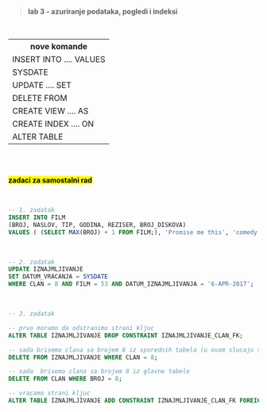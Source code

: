<br><br>
> **lab 3 - azuriranje podataka, pogledi i indeksi**

<br>

<table>
  <tr>
    <th>nove komande</th>
  </tr>
  <tr>
    <td>INSERT INTO .... VALUES</td>
  </tr>
  <tr>
    <td>SYSDATE</td>
  </tr>
  <tr>
    <td>UPDATE .... SET</td>
  </tr>
  <tr>
    <td>DELETE FROM</td>
  </tr>
  <tr>
    <td>CREATE VIEW .... AS</td>
  </tr>
  <tr>
    <td>CREATE INDEX .... ON</td>
  </tr>
  <tr>
    <td>ALTER TABLE</td>
  </tr>
</table>

<br><br>

**<mark>zadaci za samostalni rad</mark>**

<br>

```sql
-- 1. zadatak
INSERT INTO FILM
(BROJ, NASLOV, TIP, GODINA, REZISER, BROJ_DISKOVA)
VALUES ( (SELECT MAX(BROJ) + 1 FROM FILM;), 'Promise me this', 'comedy', 2007, 21, 4);
```
<br>

```sql
-- 2. zadatak
UPDATE IZNAJMLJIVANJE
SET DATUM_VRACANJA = SYSDATE
WHERE CLAN = 8 AND FILM = 53 AND DATUM_IZNAJMLJIVANJA = '6-APR-2017';
```
<br>

```sql
-- 3. zadatak

-- prvo moramo da odstranimo strani kljuc
ALTER TABLE IZNAJMLJIVANJE DROP CONSTRAINT IZNAJMLJIVANJE_CLAN_FK;

-- sada brisemo clana sa brojem 8 iz sporednih tabela (u ovom slucaju samo jedna)
DELETE FROM IZNAJMLJIVANJE WHERE CLAN = 8;

-- sada  brisemo clana sa brojem 8 iz glavne tabele
DELETE FROM CLAN WHERE BROJ = 8;

-- vracamo strani kljuc
ALTER TABLE IZNAJMLJIVANJE ADD CONSTRAINT IZNAJMLJIVANJE_CLAN_FK FOREIGN KEY (CLAN) REFERENCES CLAN(BROJ);

```

<br><br>
